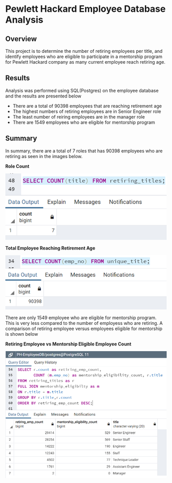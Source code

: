 # Pewlett Hackard Employee Database Analysis

## Overview

This project is to determine the number of retiring employees per title, and identify employees who are eligible to participate in a mentorship program for Pewlett Hackard company as many current employee reach retiring age.

## Results

Analysis was performed using SQL(Postgres) on the employee database and the results are presented below

- There are a total of 90398 employees that are reaching retirement age
- The highest numbers of retiring employees are in Senior Engineer role
- The least number of reiring employees are in the manager role
- There are 1549 employees who are eligible for mentorship program

## Summary

In summary, there are a total of 7 roles that has 90398 employees who are retiring as seen in the images below.

**Role Count**

![Role Count](https://github.com/ssathyanath/Pewlett-Hackard-Analysis/blob/master/z_Images/Retiring_Title_Count.PNG)

**Total Employee Reaching Retirement Age**

![Employee Count](https://github.com/ssathyanath/Pewlett-Hackard-Analysis/blob/master/z_Images/Total_Ret_Emp.PNG)

There are only 1549 employee who are eligible for mentorship program. This is very less compared to the number of employess who are retiring. A comparison of retiring employee versus employees eligible for mentorship is shown below

**Retiring Employee vs Mentorship Eligible Employee Count**

![Count Comparison](https://github.com/ssathyanath/Pewlett-Hackard-Analysis/blob/master/z_Images/Comparison.PNG)